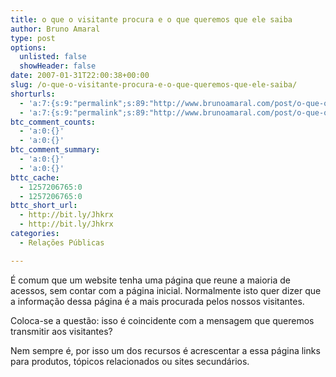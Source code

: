 ```yaml
---
title: o que o visitante procura e o que queremos que ele saiba
author: Bruno Amaral
type: post
options:
  unlisted: false
  showHeader: false
date: 2007-01-31T22:00:38+00:00
slug: /o-que-o-visitante-procura-e-o-que-queremos-que-ele-saiba/
shorturls:
  - 'a:7:{s:9:"permalink";s:89:"http://www.brunoamaral.com/post/o-que-o-visitante-procura-e-o-que-queremos-que-ele-saiba/";s:7:"tinyurl";s:25:"http://tinyurl.com/cocq3h";s:4:"isgd";s:17:"http://is.gd/pNNw";s:5:"bitly";s:19:"http://bit.ly/bAWYm";s:5:"snipr";s:22:"http://snipr.com/ewxco";s:5:"snurl";s:22:"http://snurl.com/ewxco";s:7:"snipurl";s:24:"http://snipurl.com/ewxco";}'
  - 'a:7:{s:9:"permalink";s:89:"http://www.brunoamaral.com/post/o-que-o-visitante-procura-e-o-que-queremos-que-ele-saiba/";s:7:"tinyurl";s:25:"http://tinyurl.com/cocq3h";s:4:"isgd";s:17:"http://is.gd/pNNw";s:5:"bitly";s:19:"http://bit.ly/bAWYm";s:5:"snipr";s:22:"http://snipr.com/ewxco";s:5:"snurl";s:22:"http://snurl.com/ewxco";s:7:"snipurl";s:24:"http://snipurl.com/ewxco";}'
btc_comment_counts:
  - 'a:0:{}'
  - 'a:0:{}'
btc_comment_summary:
  - 'a:0:{}'
  - 'a:0:{}'
bttc_cache:
  - 1257206765:0
  - 1257206765:0
bttc_short_url:
  - http://bit.ly/Jhkrx
  - http://bit.ly/Jhkrx
categories:
  - Relações Públicas

---
```

É comum que um website tenha uma página que reune a maioria de acessos, sem contar com a página inicial. Normalmente isto quer dizer que a informação dessa página é a mais procurada pelos nossos visitantes.

Coloca-se a questão: isso é coincidente com a mensagem que queremos transmitir aos visitantes?

Nem sempre é, por isso um dos recursos é acrescentar a essa página links para produtos, tópicos relacionados ou sites secundários.